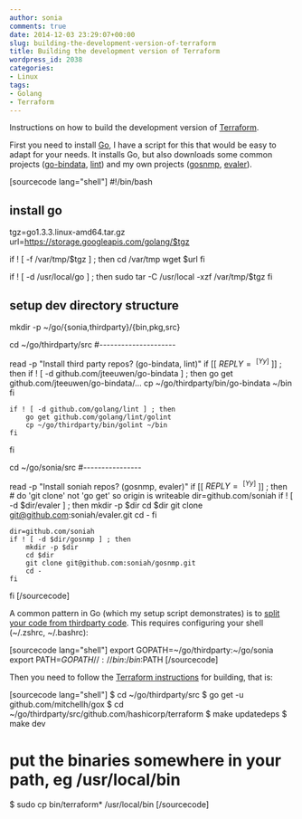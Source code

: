```yaml
---
author: sonia
comments: true
date: 2014-12-03 23:29:07+00:00
slug: building-the-development-version-of-terraform
title: Building the development version of Terraform
wordpress_id: 2038
categories:
- Linux
tags:
- Golang
- Terraform
---
```


Instructions on how to build the development version of [Terraform](https://www.terraform.io/).

First you need to install [Go](http://en.wikipedia.org/wiki/Go_%28programming_language%29), I have a script for this that would be easy to adapt for your needs. It installs Go, but also downloads some common projects ([go-bindata](https://github.com/jteeuwen/go-bindata), [lint](https://github.com/jteeuwen/go-bindata)) and my own projects ([gosnmp](https://github.com/soniah/gosnmp), [evaler](https://github.com/soniah/evaler)).

[sourcecode lang="shell"]
#!/bin/bash

## install go

tgz=go1.3.3.linux-amd64.tar.gz
url=https://storage.googleapis.com/golang/$tgz

if ! [ -f /var/tmp/$tgz ] ; then
	cd /var/tmp
	wget $url
fi

if ! [ -d /usr/local/go ] ; then
	sudo tar -C /usr/local -xzf /var/tmp/$tgz
fi

## setup dev directory structure

mkdir -p ~/go/{sonia,thirdparty}/{bin,pkg,src}

cd ~/go/thirdparty/src
#---------------------

read -p "Install third party repos? (go-bindata, lint)"
if [[ $REPLY =~ ^[Yy]$ ]] ; then
	if ! [ -d github.com/jteeuwen/go-bindata ] ; then
		go get github.com/jteeuwen/go-bindata/...
		cp ~/go/thirdparty/bin/go-bindata ~/bin
	fi

	if ! [ -d github.com/golang/lint ] ; then
		go get github.com/golang/lint/golint
		cp ~/go/thirdparty/bin/golint ~/bin
	fi
fi

cd ~/go/sonia/src
#----------------

read -p "Install soniah repos? (gosnmp, evaler)"
if [[ $REPLY =~ ^[Yy]$ ]] ; then
	# do 'git clone' not 'go get' so origin is writeable
	dir=github.com/soniah
	if ! [ -d $dir/evaler ] ; then
		mkdir -p $dir
		cd $dir
		git clone git@github.com:soniah/evaler.git
		cd -
	fi

	dir=github.com/soniah
	if ! [ -d $dir/gosnmp ] ; then
		mkdir -p $dir
		cd $dir
		git clone git@github.com:soniah/gosnmp.git
		cd -
	fi
fi
[/sourcecode]

A common pattern in Go (which my setup script demonstrates) is to [split your code from thirdparty code](http://code.google.com/p/go-wiki/wiki/GOPATH). This requires configuring your shell (~/.zshrc, ~/.bashrc):

[sourcecode lang="shell"]
export GOPATH=~/go/thirdparty:~/go/sonia                                          
export PATH=${GOPATH//://bin:}/bin:$PATH
[/sourcecode]

Then you need to follow the [Terraform instructions](https://github.com/hashicorp/terraform) for building, that is:

[sourcecode lang="shell"]
$ cd ~/go/thirdparty/src
$ go get -u github.com/mitchellh/gox
$ cd ~/go/thirdparty/src/github.com/hashicorp/terraform
$ make updatedeps
$ make dev
# put the binaries somewhere in your path, eg /usr/local/bin
$ sudo cp bin/terraform* /usr/local/bin
[/sourcecode]


